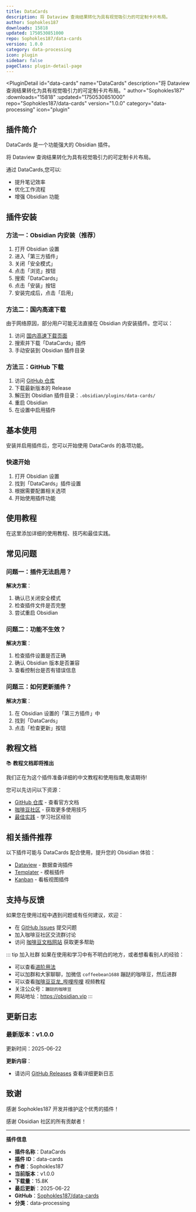 ```yaml
---
title: DataCards
description: 将 Dataview 查询结果转化为具有视觉吸引力的可定制卡片布局。
author: Sophokles187
downloads: 15818
updated: 1750530851000
repo: Sophokles187/data-cards
version: 1.0.0
category: data-processing
icon: plugin
sidebar: false
pageClass: plugin-detail-page
---
```


<PluginDetail
  id="data-cards"
  name="DataCards"
  description="将 Dataview 查询结果转化为具有视觉吸引力的可定制卡片布局。"
  author="Sophokles187"
  :downloads="15818"
  :updated="1750530851000"
  repo="Sophokles187/data-cards"
  version="1.0.0"
  category="data-processing"
  icon="plugin"
>

<!-- AUTO_GENERATED_START -->
## 插件简介

DataCards 是一个功能强大的 Obsidian 插件。

将 Dataview 查询结果转化为具有视觉吸引力的可定制卡片布局。

通过 DataCards,您可以:

- 提升笔记效率
- 优化工作流程
- 增强 Obsidian 功能

<!-- AUTO_GENERATED_END -->

<!-- AUTO_GENERATED_START -->
## 插件安装

### 方法一：Obsidian 内安装（推荐）

1. 打开 Obsidian 设置
2. 进入「第三方插件」
3. 关闭「安全模式」
4. 点击「浏览」按钮
5. 搜索「DataCards」
6. 点击「安装」按钮
7. 安装完成后，点击「启用」

### 方法二：国内高速下载

由于网络原因，部分用户可能无法直接在 Obsidian 内安装插件。您可以：

1. 访问 [国内高速下载页面](/zh/documentation/obsidian-plugins-download.html)
2. 搜索并下载「DataCards」插件
3. 手动安装到 Obsidian 插件目录

### 方法三：GitHub 下载

1. 访问 [GitHub 仓库](https://github.com/Sophokles187/data-cards)
2. 下载最新版本的 Release
3. 解压到 Obsidian 插件目录：`.obsidian/plugins/data-cards/`
4. 重启 Obsidian
5. 在设置中启用插件

## 基本使用

安装并启用插件后，您可以开始使用 DataCards 的各项功能。

### 快速开始

1. 打开 Obsidian 设置
2. 找到「DataCards」插件设置
3. 根据需要配置相关选项
4. 开始使用插件功能

<!-- AUTO_GENERATED_END -->

<!-- CUSTOM_CONTENT_START:tutorial -->
## 使用教程

在这里添加详细的使用教程、技巧和最佳实践。

<!-- CUSTOM_CONTENT_END:tutorial -->

<!-- SHARED_CONTENT_START -->
## 常见问题

### 问题一：插件无法启用？

**解决方案**：
1. 确认已关闭安全模式
2. 检查插件文件是否完整
3. 尝试重启 Obsidian

### 问题二：功能不生效？

**解决方案**：
1. 检查插件设置是否正确
2. 确认 Obsidian 版本是否兼容
3. 查看控制台是否有错误信息

### 问题三：如何更新插件？

**解决方案**：
1. 在 Obsidian 设置的「第三方插件」中
2. 找到「DataCards」
3. 点击「检查更新」按钮

## 教程文档

📚 **教程文档即将推出**

我们正在为这个插件准备详细的中文教程和使用指南,敬请期待!

您可以先访问以下资源：
- [GitHub 仓库](https://github.com/Sophokles187/data-cards) - 查看官方文档
- [咖啡豆社区](/zh/bases/) - 获取更多使用技巧
- [最佳实践](/zh/best-practices/) - 学习社区经验

## 相关插件推荐

以下插件可能与 DataCards 配合使用，提升您的 Obsidian 体验：

- [Dataview](/zh/plugins/dataview.html) - 数据查询插件
- [Templater](/zh/plugins/templater-obsidian.html) - 模板插件
- [Kanban](/zh/plugins/obsidian-kanban.html) - 看板视图插件

## 支持与反馈

如果您在使用过程中遇到问题或有任何建议，欢迎：

- 在 [GitHub Issues](https://github.com/Sophokles187/data-cards/issues) 提交问题
- 加入咖啡豆社区交流群讨论
- 访问 [咖啡豆文档网站](https://obsidian.vip) 获取更多帮助

::: tip 加入社群
如果在使用和学习中有不明白的地方，或者想看看别人的经验：
- 可以查看[进阶用法](/zh/advanced)
- 可以加群和大家聊聊，加微信 `coffeebean1688` 蹦跶的咖啡豆，然后进群
- 可以查看[咖啡豆豆龙_哔哩哔哩](https://space.bilibili.com/618777356) 视频教程
- 关注公众号：`蹦跶的咖啡豆`
- 网站地址：https://obsidian.vip
:::
<!-- SHARED_CONTENT_END -->

<!-- AUTO_GENERATED_START -->
## 更新日志

### 最新版本：v1.0.0

更新时间：2025-06-22

**更新内容**：
- 请访问 [GitHub Releases](https://github.com/Sophokles187/data-cards/releases) 查看详细更新日志

## 致谢

感谢 Sophokles187 开发并维护这个优秀的插件！

感谢 Obsidian 社区的所有贡献者！

---

**插件信息**
- **插件名称**：DataCards
- **插件 ID**：data-cards
- **作者**：Sophokles187
- **当前版本**：v1.0.0
- **下载量**：15.8K
- **最后更新**：2025-06-22
- **GitHub**：[Sophokles187/data-cards](https://github.com/Sophokles187/data-cards)
- **分类**：data-processing
<!-- AUTO_GENERATED_END -->

</PluginDetail>

